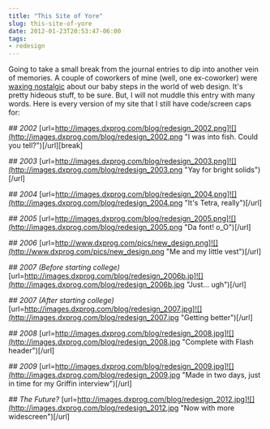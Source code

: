 ```yaml
---
title: "This Site of Yore"
slug: this-site-of-yore
date: 2012-01-23T20:53:47-06:00
tags:
- redesign
---
```

Going to take a small break from the journal entries to dip into another vein of memories. A couple of coworkers of mine (well, one ex-coworker) were [waxing nostalgic](https://twitter.com/#!/Fulcan/status/161539757921402880) about our baby steps in the world of web design. It's pretty hideous stuff, to be sure. But, I will not muddle this entry with many words. Here is every version of my site that I still have code/screen caps for:

_## 2002_
[url=http://images.dxprog.com/blog/redesign_2002.png]![](http://images.dxprog.com/blog/redesign_2002.png "I was into fish. Could you tell?")[/url][break]

_## 2003_
[url=http://images.dxprog.com/blog/redesign_2003.png]![](http://images.dxprog.com/blog/redesign_2003.png "Yay for bright solids")[/url]

_## 2004_
[url=http://images.dxprog.com/blog/redesign_2004.png]![](http://images.dxprog.com/blog/redesign_2004.png "It's Tetra, really")[/url]

_## 2005_
[url=http://images.dxprog.com/blog/redesign_2005.png]![](http://images.dxprog.com/blog/redesign_2005.png "Da font! o_O")[/url]

_## 2006_
[url=http://www.dxprog.com/pics/new_design.png]![](http://www.dxprog.com/pics/new_design.png "Me and my little vest")[/url]

_## 2007 (Before starting college)_
[url=http://images.dxprog.com/blog/redesign_2006b.jp]![](http://images.dxprog.com/blog/redesign_2006b.jpg "Just... ugh")[/url]

_## 2007 (After starting college)_
[url=http://images.dxprog.com/blog/redesign_2007.jpg]![](http://images.dxprog.com/blog/redesign_2007.jpg "Getting better")[/url]

_## 2008_
[url=http://images.dxprog.com/blog/redesign_2008.jpg]![](http://images.dxprog.com/blog/redesign_2008.jpg "Complete with Flash header")[/url]

_## 2009_
[url=http://images.dxprog.com/blog/redesign_2009.jpg]![](http://images.dxprog.com/blog/redesign_2009.jpg "Made in two days, just in time for my Griffin interview")[/url]

_## The Future?_
[url=http://images.dxprog.com/blog/redesign_2012.jpg]![](http://images.dxprog.com/blog/redesign_2012.jpg "Now with more widescreen")[/url]
